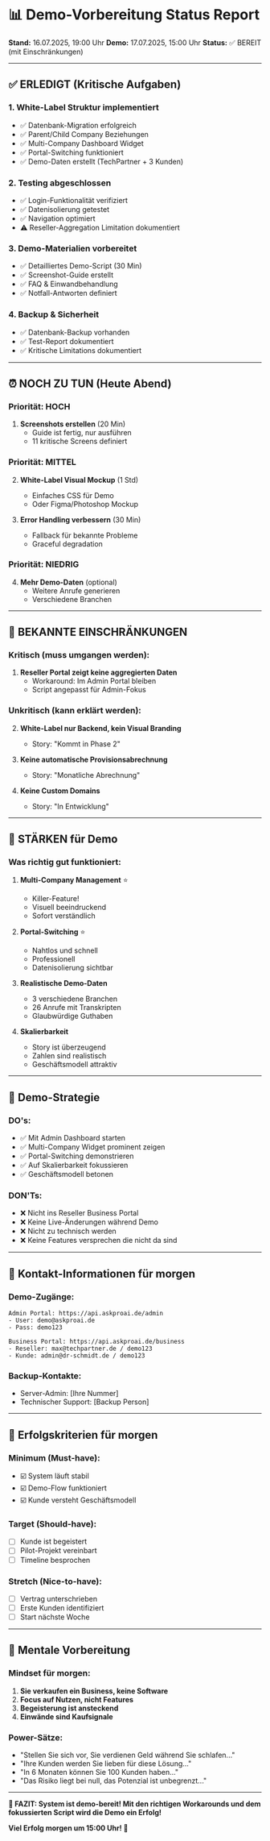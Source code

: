 # 📊 Demo-Vorbereitung Status Report

**Stand:** 16.07.2025, 19:00 Uhr
**Demo:** 17.07.2025, 15:00 Uhr
**Status:** ✅ BEREIT (mit Einschränkungen)

---

## ✅ ERLEDIGT (Kritische Aufgaben)

### 1. **White-Label Struktur implementiert**
- ✅ Datenbank-Migration erfolgreich
- ✅ Parent/Child Company Beziehungen
- ✅ Multi-Company Dashboard Widget
- ✅ Portal-Switching funktioniert
- ✅ Demo-Daten erstellt (TechPartner + 3 Kunden)

### 2. **Testing abgeschlossen**
- ✅ Login-Funktionalität verifiziert
- ✅ Datenisolierung getestet
- ✅ Navigation optimiert
- ⚠️ Reseller-Aggregation Limitation dokumentiert

### 3. **Demo-Materialien vorbereitet**
- ✅ Detailliertes Demo-Script (30 Min)
- ✅ Screenshot-Guide erstellt
- ✅ FAQ & Einwandbehandlung
- ✅ Notfall-Antworten definiert

### 4. **Backup & Sicherheit**
- ✅ Datenbank-Backup vorhanden
- ✅ Test-Report dokumentiert
- ✅ Kritische Limitations dokumentiert

---

## ⏰ NOCH ZU TUN (Heute Abend)

### Priorität: HOCH
1. **Screenshots erstellen** (20 Min)
   - Guide ist fertig, nur ausführen
   - 11 kritische Screens definiert

### Priorität: MITTEL  
2. **White-Label Visual Mockup** (1 Std)
   - Einfaches CSS für Demo
   - Oder Figma/Photoshop Mockup

3. **Error Handling verbessern** (30 Min)
   - Fallback für bekannte Probleme
   - Graceful degradation

### Priorität: NIEDRIG
4. **Mehr Demo-Daten** (optional)
   - Weitere Anrufe generieren
   - Verschiedene Branchen

---

## 🚨 BEKANNTE EINSCHRÄNKUNGEN

### Kritisch (muss umgangen werden):
1. **Reseller Portal zeigt keine aggregierten Daten**
   - Workaround: Im Admin Portal bleiben
   - Script angepasst für Admin-Fokus

### Unkritisch (kann erklärt werden):
2. **White-Label nur Backend, kein Visual Branding**
   - Story: "Kommt in Phase 2"
   
3. **Keine automatische Provisionsabrechnung**
   - Story: "Monatliche Abrechnung"

4. **Keine Custom Domains**
   - Story: "In Entwicklung"

---

## 💪 STÄRKEN für Demo

### Was richtig gut funktioniert:
1. **Multi-Company Management** ⭐
   - Killer-Feature!
   - Visuell beeindruckend
   - Sofort verständlich

2. **Portal-Switching** ⭐
   - Nahtlos und schnell
   - Professionell
   - Datenisolierung sichtbar

3. **Realistische Demo-Daten**
   - 3 verschiedene Branchen
   - 26 Anrufe mit Transkripten
   - Glaubwürdige Guthaben

4. **Skalierbarkeit**
   - Story ist überzeugend
   - Zahlen sind realistisch
   - Geschäftsmodell attraktiv

---

## 🎯 Demo-Strategie

### DO's:
- ✅ Mit Admin Dashboard starten
- ✅ Multi-Company Widget prominent zeigen
- ✅ Portal-Switching demonstrieren
- ✅ Auf Skalierbarkeit fokussieren
- ✅ Geschäftsmodell betonen

### DON'Ts:
- ❌ Nicht ins Reseller Business Portal
- ❌ Keine Live-Änderungen während Demo
- ❌ Nicht zu technisch werden
- ❌ Keine Features versprechen die nicht da sind

---

## 📱 Kontakt-Informationen für morgen

### Demo-Zugänge:
```
Admin Portal: https://api.askproai.de/admin
- User: demo@askproai.de
- Pass: demo123

Business Portal: https://api.askproai.de/business
- Reseller: max@techpartner.de / demo123
- Kunde: admin@dr-schmidt.de / demo123
```

### Backup-Kontakte:
- Server-Admin: [Ihre Nummer]
- Technischer Support: [Backup Person]

---

## 🚀 Erfolgskriterien für morgen

### Minimum (Must-have):
- ☑️ System läuft stabil
- ☑️ Demo-Flow funktioniert
- ☑️ Kunde versteht Geschäftsmodell

### Target (Should-have):
- ☐ Kunde ist begeistert
- ☐ Pilot-Projekt vereinbart
- ☐ Timeline besprochen

### Stretch (Nice-to-have):
- ☐ Vertrag unterschrieben
- ☐ Erste Kunden identifiziert
- ☐ Start nächste Woche

---

## 💭 Mentale Vorbereitung

### Mindset für morgen:
1. **Sie verkaufen ein Business, keine Software**
2. **Focus auf Nutzen, nicht Features**
3. **Begeisterung ist ansteckend**
4. **Einwände sind Kaufsignale**

### Power-Sätze:
- "Stellen Sie sich vor, Sie verdienen Geld während Sie schlafen..."
- "Ihre Kunden werden Sie lieben für diese Lösung..."
- "In 6 Monaten können Sie 100 Kunden haben..."
- "Das Risiko liegt bei null, das Potenzial ist unbegrenzt..."

---

**🎉 FAZIT: System ist demo-bereit! Mit den richtigen Workarounds und dem fokussierten Script wird die Demo ein Erfolg!**

**Viel Erfolg morgen um 15:00 Uhr! 🚀**